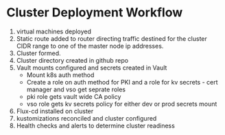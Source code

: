# Cluster Deployment Workflow

1. virtual machines deployed
2. Static route added to router directing traffic destined for the cluster CIDR range to one of the master node ip addresses.
3. Cluster formed.
4. Cluster directory created in github repo
5. Vault mounts configured and secrets created in Vault
    - Mount k8s auth method
    - Create a role on auth method for PKI and a role for kv secrets - cert manager and vso get seprate roles
    - pki role gets vault wide CA policy
    - vso role gets kv secrets policy for either dev or prod secrets mount
6. Flux-cd installed on cluster
7. kustomizations reconciled and cluster configured
8. Health checks and alerts to determine cluster readiness 

